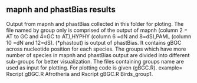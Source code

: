 ## mapnh and phastBias results
Output from mapnh and phastBias collected in this folder for ploting. The file named by group only is comprised of the output of mapnh (column 2 = AT to GC  and 4=GC to AT),HYPHY (column 6 =dN and 8=dS),PAML (column 10 =dN and 12=dS). (*phastout) is output of phastBias. It contains gBGC across nucleotide position for each species.
The groups which have more number of species in mapnh and phastBias output are divided into different sub-groups for better visualization. The files containing groups name are used as input for plotting.
For plotting code is given (gBGC.R).
example= Rscript gBGC.R Afrotheria and Rscript gBGC.R Birds_group1. 

